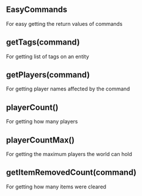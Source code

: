 ## EasyCommands
For easy getting the return values of commands

## getTags(command)
For getting list of tags on an entity

## getPlayers(command)
For getting player names affected by the command

## playerCount()
For getting how many players

## playerCountMax()
For getting the maximum players the world can hold

## getItemRemovedCount(command)
For getting how many items were cleared
